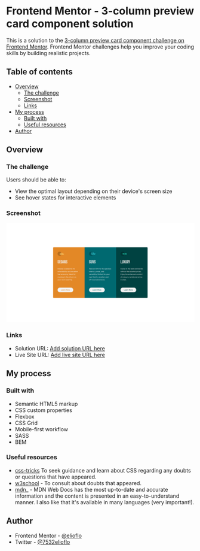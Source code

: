 # Frontend Mentor - 3-column preview card component solution

This is a solution to the [3-column preview card component challenge on Frontend Mentor](https://www.frontendmentor.io/challenges/3column-preview-card-component-pH92eAR2-). Frontend Mentor challenges help you improve your coding skills by building realistic projects. 

## Table of contents

- [Overview](#overview)
  - [The challenge](#the-challenge)
  - [Screenshot](#screenshot)
  - [Links](#links)
- [My process](#my-process)
  - [Built with](#built-with)
  - [Useful resources](#useful-resources)
- [Author](#author)

## Overview

### The challenge

Users should be able to:

- View the optimal layout depending on their device's screen size
- See hover states for interactive elements

### Screenshot

![](./screenshot.png)

### Links

- Solution URL: [Add solution URL here](https://your-solution-url.com)
- Live Site URL: [Add live site URL here](https://your-live-site-url.com)

## My process

### Built with

- Semantic HTML5 markup
- CSS custom properties
- Flexbox
- CSS Grid
- Mobile-first workflow
- SASS
- BEM

### Useful resources

- [css-tricks](https://css-tricks.com/) To seek guidance and learn about CSS regarding any doubts or questions that have appeared.
- [w3school](https://www.w3schools.com/) - To consult about doubts that appeared.
- [mdn_](https://developer.mozilla.org/en-US/) - MDN Web Docs has the most up-to-date and accurate information and the content is presented in an easy-to-understand manner. I also like that it's available in many languages (very important!).

## Author

- Frontend Mentor - [@elioflo](https://www.frontendmentor.io/profile/elioflo)
- Twitter - [@7532elioflo](https://twitter.com/7532elioflo)